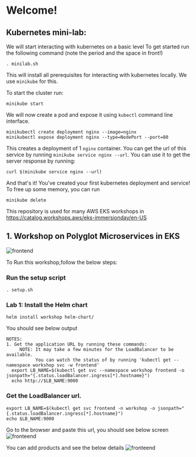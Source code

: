 # Welcome!

## Kubernetes mini-lab:
We will start interacting with kubernetes on a basic level
To get started run the following command (note the period and the space in front!)

```
. minilab.sh
```
This will install all prerequisites for interacting with kubernetes locally. We use `minikube` for this.

To start the cluster run:
```
minikube start
```

We will now create a pod and expose it using `kubectl` command line interface.
```
minikubectl create deployment nginx --image=nginx
minikubectl expose deployment nginx --type=NodePort --port=80
```
This creates a deployment of 1 `nginx` container.
You can get the url of this service by running `minikube service nginx --url`. 
You can use it to get the server response by running:
```
curl $(minikube service nginx --url)
```

And that's it! You've created your first kubernetes deployment and service!
To free up some memory, you can run
```
minikube delete
```


This repository is used for many AWS EKS workshops in https://catalog.workshops.aws/eks-immersionday/en-US

## 1. Workshop on Polyglot Microservices in EKS

![frontend](workshop/images/lbui.png)

To Run this workshop,follow the below steps: 

### Run the setup script
```
. setup.sh
```


### Lab 1: Install the Helm chart
```
helm install workshop helm-chart/
```
You should see below output
```
NOTES:
1. Get the application URL by running these commands:
     NOTE: It may take a few minutes for the LoadBalancer to be available.
           You can watch the status of by running 'kubectl get --namespace workshop svc -w frontend'
  export LB_NAME=$(kubectl get svc --namespace workshop frontend -o jsonpath="{.status.loadBalancer.ingress[*].hostname}")
  echo http://$LB_NAME:9000
 ```

### Get the LoadBalancer url. 
```
export LB_NAME=$(kubectl get svc frontend -n workshop -o jsonpath="{.status.loadBalancer.ingress[*].hostname}") 
echo $LB_NAME:9000
```
Go to the browser and paste this url, you should see below screen
![fronteend](workshop/images/workshopui.png)

You can add products and see the below details
![fronteend](workshop/images/addproducts.png)